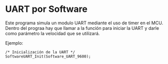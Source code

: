 UART por Software
===================

Este programa simula un modulo UART mediante el uso de timer en el MCU. Dentro del prograa hay que llamar a la función para iniciar la UART y darle como parámetro la velocidad que se utilizará. </p>

Ejemplo:
```
/* Inicialización de la UART */
SoftwareUART_Init(Software_UART_9600);
```
